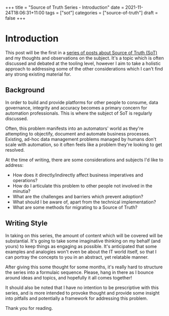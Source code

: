 +++
title = "Source of Truth Series - Introduction"
date = 2021-11-24T18:06:31+11:00
tags = ["sot"]
categories = ["source-of-truth"]
draft = false
+++

# Introduction

This post will be the first in a [series of posts about Source of Truth (SoT)](https://blog.danielteycheney.com/tags/sot/) and my thoughts and observations on the subject. It's a topic which is often
discussed and debated at the tooling level, however I aim to take a holistic approach to addressing some of the other considerations which I can't find any strong existing material for.

## Background

In order to build and provide platforms for other people to consume, data governance, integrity and accuracy becomes a primary concern for automation professionals. This is where the subject of SoT is regularly discussed.

Often, this problem manifests into an automators' world as they're attempting to objectify, document and automate business processes. Existing, ad-hoc data management problems managed by humans don't scale with automation, so it often feels like a problem they're looking to get resolved.

At the time of writing, there are some considerations and subjects I'd like to address:

- How does it directly/indirectly affect business imperatives and operations?
- How do I articulate this problem to other people not involved in the minutia?
- What are the challenges and barriers which prevent adoption?
- What should I be aware of, apart from the technical implementation?
- What are some methods for migrating to a Source of Truth?


## Writing Style

In taking on this series, the amount of content which will be covered will be substantial. It's going to take some imaginative thinking on my behalf (and yours) to keep things as engaging as possible. It's anticipated that some examples and analogies won't even be about the IT world itself, so that I can portray the concepts to you in an abstract, yet relatable manner.

After giving this some thought for some months, it's really hard to structure the series into a formulaic sequence. Please, hang in there as I bounce around ideas and topics, and hopefully it all comes together!

It should also be noted that I have no intention to be prescriptive with this series, and is more intended to provoke thought and provide some insight into pitfalls and potentially a framework for addressing this problem.

Thank you for reading.